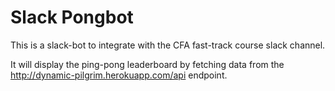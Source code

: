 # Slack Pongbot

This is a slack-bot to integrate with the CFA fast-track course slack channel.

It will display the ping-pong leaderboard by fetching data from the http://dynamic-pilgrim.herokuapp.com/api endpoint.
